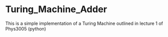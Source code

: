 # Turing_Machine_Adder
This is a simple implementation of a Turing Machine outlined in lecture 1 of Phys3005 (python)
